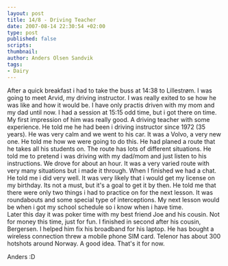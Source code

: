 ```yaml
---
layout: post
title: 14/8 - Driving Teacher
date: 2007-08-14 22:30:54 +02:00
type: post
published: false
scripts:
thumbnail:
author: Anders Olsen Sandvik
tags:
- Dairy
---
```

<p>After a quick breakfast i had to take the buss at 14:38 to Lillestrøm. I was going to meet Arvid, my driving instructor. I was really exited to se how he was like and how it would be. I have only practis driven with my mom and my dad until now. I had a session at 15:15 odd time, but i got there on time. My first impression of him was really good. A driving teacher with some experience. He told me he had been i driving instructor  since 1972 (35 years). He was very calm and we went to his car. It was a Volvo, a very new one. He told me how we were going to do this. He had planed a route that he takes all his students on. The route has lots of different situations. He told me to pretend i was driving with my dad/mom and just listen to his instructions. We drove for about an hour. It was a very varied route with very many situations but i made it through. When I finished we had a chat. He told me i did very well. It was very likely that i would get my license on my birthday. Its not a must, but it's a goal to get it by then. He told me that there were only two things i had to practice on for the next lesson. It was roundabouts and some special type of interceptions. My next lesson would be when i got my school schedule so i know when i have time.<br />
Later this day it was poker time with my best friend Joe and his cousin. Not for money this time, just for fun. I finished in second after his cousin, Bergersen. I helped him fix his broadband for his laptop. He has bought a wireless connection threw a mobile phone SIM card. Telenor has about 300 hotshots around Norway. A good idea. That's it for now.</p>
<p>Anders :D</p>
